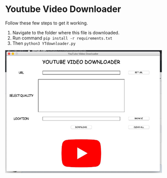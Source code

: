 # Youtube Video Downloader

Follow these few steps to get it working.

1. Navigate to the folder where this file is downloaded.
2. Run command `pip install -r requirements.txt`
3. Then `python3 YTdownloader.py`

<img src = sample.jpg>